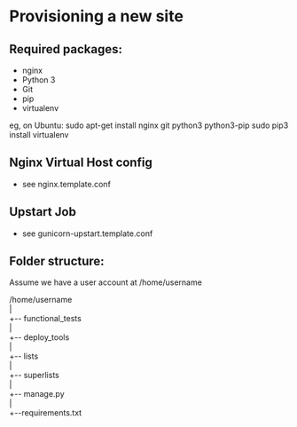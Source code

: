 Provisioning a new site
=======================

## Required packages:

* nginx
* Python 3
* Git
* pip
* virtualenv

eg, on Ubuntu:
	sudo apt-get install nginx git python3 python3-pip
	sudo pip3 install virtualenv

## Nginx Virtual Host config

* see nginx.template.conf

## Upstart Job

* see gunicorn-upstart.template.conf

## Folder structure:
Assume we have a user account at /home/username

/home/username  
 |  
 +-- functional_tests  
 |  
 +-- deploy_tools  
 |  
 +-- lists  
 |    
 +-- superlists  
 |  
 +-- manage.py  
 |  
 +--requirements.txt  
